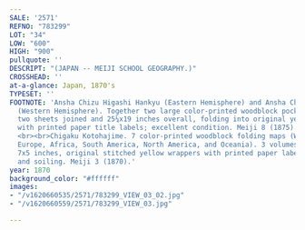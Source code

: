 ```yaml
---
SALE: '2571'
REFNO: "783299"
LOT: "34"
LOW: "600"
HIGH: "900"
pullquote: ''
DESCRIPT: "(JAPAN -- MEIJI SCHOOL GEOGRAPHY.)"
CROSSHEAD: ''
at-a-glance: Japan, 1870's
TYPESET: ''
FOOTNOTE: 'Ansha Chizu Higashi Hankyu (Eastern Hemisphere) and Ansha Chizu Nishi Hankyu
  (Western Hemisphere). Together two large color-printed woodblock pocket maps; each
  two sheets joined and 25¼x19 inches overall, folding into original yellow self-wrappers
  with printed paper title labels; excellent condition. Meiji 8 (1875). <br><br>and:
  <br><br>Chigaku Kotohajime. 7 color-printed woodblock folding maps (World, Asia,
  Europe, Africa, South America, North America, and Oceania). 3 volumes. 8vo format,
  7x5 inches, original stitched yellow wrappers with printed paper labels; light wear
  and soiling. Meiji 3 (1870).'
year: 1870
background_color: "#ffffff"
images:
- "/v1620660535/2571/783299_VIEW_03_02.jpg"
- "/v1620660559/2571/783299_VIEW_03.jpg"

---
```


